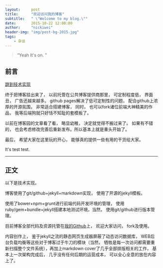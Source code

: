 ```yaml
---
layout:     post
title:      "欢迎访问我的博客"
subtitle:   " \"Welcome to my blog.\""
date:       2015-10-22 12:00:00
author:     "nickiwei"
header-img: "img/post-bg-2015.jpg"
tags:
    - 杂谈
---
```


> “Yeah It's on. ”


## 前言


[跳到技术实现 ](#build) 

终于把博客挂出来了， 以前托管在公共博客提供商那里， 可定制程度低， 界面丑， 广告还越来越多。 github pages解决了低可定制性的问题， 配合github上浓厚的开源氛围， 非常适合搭建博客， 同时， 也可以fork诸位前端大神精美的作品， 我等后端狗就只好恬不知耻的套模板了。

以前在博客园的文章看了看， 略显幼稚， 决定就觉得不搬过来了。 如果有不错的， 也会考虑修改完善后重新发布。所以基本上就是重头开始了。

最后， 希望大家在这里玩的开心， 能够真的提供一些有用的干货给大家。

It's test test.

---

## 正文

以下是技术实现。

<p id = "build"></p>

博客使用了git/github+jekyll+markdown实现， 使用了开源的jekyll模板。

使用了bower+npm+grunt进行前端代码开发环境的管理， 使用ruby/gem+bundle+jekyll搭建本地测试环境，当然， 使用git/github进行版本管理。

目前博客全部代码及资源托管在<a href="https://github.com/nickiwei/nickiwei.github.io">我的Github</a>上， 欢迎大家访问， fork及使用。

内容创作上， 鉴于jekyll之流的静态网页生成器屏蔽了动态访问数据库， WEB后台负载均衡等这些对于博客过于牛刀的模块（当然， 牺牲是每一次访问都需要重新扫描整个文件系统），再加上markdown cover了几乎全部排版相关的工作， 基本上一次架构完成后， 几乎没有任何后期的运营成本， 可以全心全意的放在内容上了。



